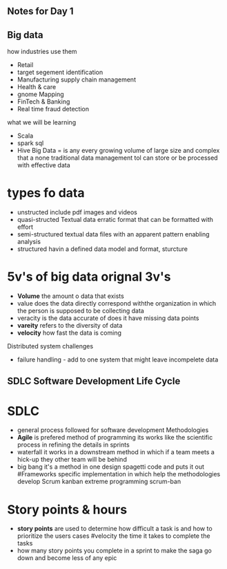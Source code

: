 ## Notes for Day 1
## Big data
how industries use them 
* Retail 
* target segement identification 
* Manufacturing supply chain management
* Health & care 
* gnome Mapping
* FinTech & Banking
* Real time fraud detection

what we will be learning 
* Scala
* spark sql
* Hive
Big Data = is any every growing volume of large size and complex that a none traditional data management tol can store or be processed with effective data

# types fo data
* unstructed include pdf images and videos
* quasi-structed Textual data erratic format that can be formatted with effort
* semi-structured textual data files with an apparent pattern enabling analysis
* structured havin a defined data model and format, sturcture
# 5v's of big data orignal **3v's** 
* **Volume**   the amount o data that exists
* value        does the data directly correspond withthe organization in which the person is supposed to be collecting data
* veracity     is the data accurate of does it have missing data points
* **vareity**  refers to the diversity of data 
* **velocity** how fast the data is coming

Distributed system challenges
* failure handling - add to one system that might leave incompelete data
## SDLC Software Development Life Cycle
# SDLC
* general process followed for software development 
Methodologies
* **Agile** is prefered method of programming its works like the scientific process in refining the details in sprints 
* waterfall it works in a downstream method in which if a team meets a hick-up they other team will be behind
* big bang it's a method in one design spagetti code and puts it out 
#Frameworks
specific implementation in which help the methodologies develop
Scrum 
kanban 
extreme programming
scrum-ban 

# Story points & hours 
* **story points** are used to determine how difficult a task is and how to prioritize the users cases 
#velocity 
the time it takes to complete the tasks
* how many story points you complete in a sprint to make the saga go down and become less of any epic 
